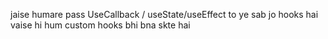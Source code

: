 jaise humare pass UseCallback / useState/useEffect to ye sab jo hooks hai vaise hi hum custom hooks bhi bna skte hai 